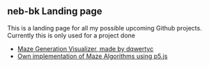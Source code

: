 ## neb-bk Landing page
This is a landing page for all my possible upcoming Github projects.
Currently this is only used for a project done 
- [Maze Generation Visualizer, made by dqwertyc](https://neb-bk.github.io/maze-generator/)
- [Own implementation of Maze Algorithms using p5.js](https://neb-bk.github.io/mazes-p5/)
